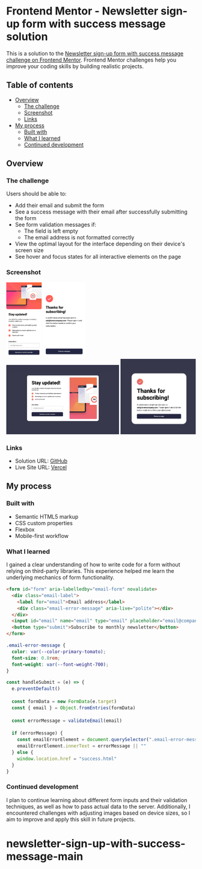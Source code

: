 # Frontend Mentor - Newsletter sign-up form with success message solution

This is a solution to the [Newsletter sign-up form with success message challenge on Frontend Mentor](https://www.frontendmentor.io/challenges/newsletter-signup-form-with-success-message-3FC1AZbNrv). Frontend Mentor challenges help you improve your coding skills by building realistic projects.

## Table of contents

- [Overview](#overview)
  - [The challenge](#the-challenge)
  - [Screenshot](#screenshot)
  - [Links](#links)
- [My process](#my-process)
  - [Built with](#built-with)
  - [What I learned](#what-i-learned)
  - [Continued development](#continued-development)

## Overview

### The challenge

Users should be able to:

- Add their email and submit the form
- See a success message with their email after successfully submitting the form
- See form validation messages if:
  - The field is left empty
  - The email address is not formatted correctly
- View the optimal layout for the interface depending on their device's screen size
- See hover and focus states for all interactive elements on the page

### Screenshot

<img src="./assets/images/375px.png" alt="375px" width="auto" height="200">
<img src="./assets/images/375px-success.png" alt="375px success" width="auto" height="200">
<img src="./assets/images/1440px.jpeg" alt="1440px" width="300" height="auto">
<img src="./assets/images/1440px-success.jpeg" alt="1440px success" width="200" height="auto">

### Links

- Solution URL: [GitHub](https://github.com/Ayako-Yokoe/newsletter-sign-up-with-success-message-main)
- Live Site URL: [Vercel](https://newsletter-sign-up-with-success-message-ebon.vercel.app/)

## My process

### Built with

- Semantic HTML5 markup
- CSS custom properties
- Flexbox
- Mobile-first workflow

### What I learned

I gained a clear understanding of how to write code for a form without relying on third-party libraries. This experience helped me learn the underlying mechanics of form functionality.

```html
<form id="form" aria-labelledby="email-form" novalidate>
  <div class="email-label">
    <label for="email">Email address</label>
    <div class="email-error-message" aria-live="polite"></div>
  </div>
  <input id="email" name="email" type="email" placeholder="email@company.com" />
  <button type="submit">Subscribe to monthly newsletter</button>
</form>
```

```css
.email-error-message {
  color: var(--color-primary-tomato);
  font-size: 0.8rem;
  font-weight: var(--font-weight-700);
}
```

```js
const handleSubmit = (e) => {
  e.preventDefault()

  const formData = new FormData(e.target)
  const { email } = Object.fromEntries(formData)

  const errorMessage = validateEmail(email)

  if (errorMessage) {
    const emailErrorElement = document.querySelector(".email-error-message")
    emailErrorElement.innerText = errorMessage || ""
  } else {
    window.location.href = "success.html"
  }
}
```

### Continued development

I plan to continue learning about different form inputs and their validation techniques, as well as how to pass actual data to the server. Additionally, I encountered challenges with adjusting images based on device sizes, so I aim to improve and apply this skill in future projects.

# newsletter-sign-up-with-success-message-main
